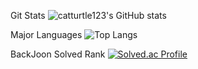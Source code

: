 Git Stats
![catturtle123's GitHub stats](https://github-readme-stats.vercel.app/api?username=catturtle123&show_icons=true&theme=dark)

Major Languages
![Top Langs](https://github-readme-stats.vercel.app/api/top-langs/?username=catturtle123&layout=Demo&theme=dark) 

BackJoon Solved Rank
[![Solved.ac Profile](http://mazassumnida.wtf/api/generate_badge?boj=musoyou10)](https://solved.ac/musoyou10)



